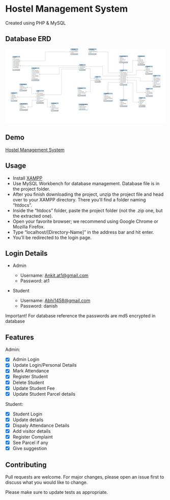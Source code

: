 # Hostel Management System

Created using PHP & MySQL

## Database ERD

![ERD](/Hostel.svg)

## Demo

[Hostel Management System](https://youtu.be/J2JDz6A3w5w)

## Usage

- Install [XAMPP](https://www.apachefriends.org/)
- Use MySQL Workbench for database management. Database file is in the project folder.
- After you finish downloading the project, unzip the project file and head over to your XAMPP directory. There you’ll find a folder naming “htdocs”.
- Inside the “htdocs” folder, paste the project folder (not the .zip one, but the extracted one).
- Open your favorite browser; we recommend using Google Chrome or Mozilla Firefox.
- Type “localhost/[Directory-Name]” in the address bar and hit enter.
- You’ll be redirected to the login page.

## Login Details

- Admin

  - Username: Ankit.at1@gmail.com
  - Password: at1

- Student
  - Username: Abhi1458@gmail.com
  - Password: danish

Important! For database reference the passwords are md5 encrypted in database

## Features

Admin:

- [x] Admin Login
- [x] Update Login/Personal Details
- [x] Mark Attendance
- [x] Register Student
- [x] Delete Student
- [x] Update Student Fee
- [x] Update Student Parcel details

Student:

- [x] Student Login
- [x] Update details
- [x] Dispaly Attendance Details
- [x] Add visitor details
- [x] Register Complaint
- [x] See Parcel if any
- [x] Give suggestion

## Contributing

Pull requests are welcome. For major changes, please open an issue first to discuss what you would like to change.

Please make sure to update tests as appropriate.
